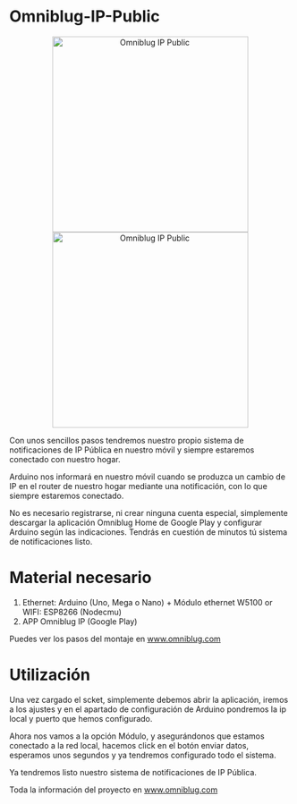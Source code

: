 Omniblug-IP-Public
=============

<p align="center">
  <img src="http://www.omniblug.com/img/blog/ippublic/omniblug_home1.png" width="350" title="Omniblug IP Public">
  <img src="http://www.omniblug.com/img/blog/ippublic/omniblug_home3.png" width="350" alt="Omniblug IP Public">
</p>

Con unos sencillos pasos tendremos nuestro propio sistema de notificaciones de IP Pública en nuestro móvil y siempre estaremos conectado con nuestro hogar.

Arduino nos informará en nuestro móvil cuando se produzca un cambio de IP en el router de nuestro hogar mediante una notificación, con lo que siempre estaremos conectado.

No es necesario registrarse, ni crear ninguna cuenta especial, simplemente descargar la aplicación Omniblug Home de Google Play y configurar Arduino según las indicaciones. Tendrás en cuestión de minutos tú sistema de notificaciones listo.


Material necesario
==================

1. Ethernet: Arduino (Uno, Mega o Nano) + Módulo ethernet W5100 or WIFI: ESP8266 (Nodecmu)
2. APP Omniblug IP (Google Play)

Puedes ver los pasos del montaje en www.omniblug.com


Utilización
===========

Una vez cargado el scket, simplemente debemos abrir la aplicación, iremos a los ajustes y en el apartado de configuración de Arduino pondremos la ip local y puerto que hemos configurado.

Ahora nos vamos a la opción Módulo, y asegurándonos que estamos conectado a la red local, hacemos click en el botón enviar datos, esperamos unos segundos y ya tendremos configurado todo el sistema.

Ya tendremos listo nuestro sistema de notificaciones de IP Pública.

Toda la información del proyecto en www.omniblug.com
